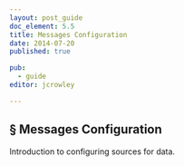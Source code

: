 ```yaml
---
layout: post_guide
doc_element: 5.5
title: Messages Configuration
date: 2014-07-20
published: true

pub: 
  - guide
editor: jcrowley

---
```


## &sect; Messages Configuration
Introduction to configuring sources for data.


